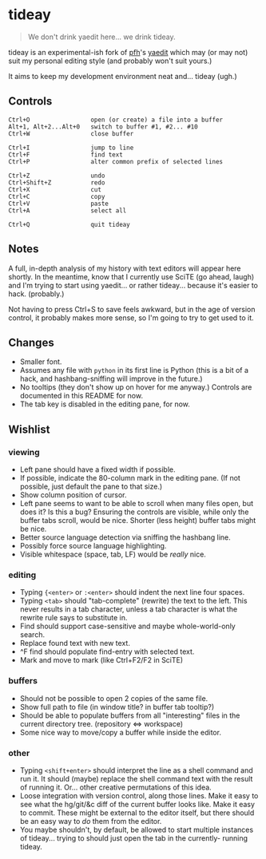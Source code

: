 tideay
======

> We don't drink yaedit here... we drink tideay.

tideay is an experimental-ish fork of [pfh][]'s [yaedit][] which may
(or may not) suit my personal editing style (and probably won't suit yours.)

It aims to keep my development environment neat and... tideay (ugh.)

Controls
--------

    Ctrl+O                 open (or create) a file into a buffer
    Alt+1, Alt+2...Alt+0   switch to buffer #1, #2... #10
    Ctrl+W                 close buffer
    
    Ctrl+I                 jump to line
    Ctrl+F                 find text
    Ctrl+P                 alter common prefix of selected lines
    
    Ctrl+Z                 undo
    Ctrl+Shift+Z           redo
    Ctrl+X                 cut
    Ctrl+C                 copy
    Ctrl+V                 paste
    Ctrl+A                 select all
    
    Ctrl+Q                 quit tideay
    
Notes
-----

A full, in-depth analysis of my history with text editors will appear here
shortly.  In the meantime, know that I currently use SciTE (go ahead, laugh)
and I'm trying to start using yaedit... or rather tideay... because it's
easier to hack.  (probably.)

Not having to press Ctrl+S to save feels awkward, but in the age of version
control, it probably makes more sense, so I'm going to try to get used
to it.

Changes
-------

*   Smaller font.
*   Assumes any file with `python` in its first line is Python (this is a
    bit of a hack, and hashbang-sniffing will improve in the future.)
*   No tooltips (they don't show up on hover for me anyway.)  Controls are
    documented in this README for now.
*   The tab key is disabled in the editing pane, for now.

Wishlist
--------

### viewing ###

*   Left pane should have a fixed width if possible.
*   If possible, indicate the 80-column mark in the editing pane.
    (If not possible, just default the pane to that size.)
*   Show column position of cursor.
*   Left pane seems to want to be able to scroll when many files open,
    but does it?  Is this a bug?  Ensuring the controls are visible,
    while only the buffer tabs scroll, would be nice.  Shorter (less
    height) buffer tabs might be nice.
*   Better source language detection via sniffing the hashbang line.
*   Possibly force source language highlighting.
*   Visible whitespace (space, tab, LF) would be *really* nice.

### editing ###

*   Typing `{<enter>` or `:<enter>` should indent the next line four spaces.
*   Typing `<tab>` should "tab-complete" (rewrite) the text to the left.
    This never results in a tab character, unless a tab character is what the
    rewrite rule says to substitute in.
*   Find should support case-sensitive and maybe whole-world-only search.
*   Replace found text with new text.
*   ^F find should populate find-entry with selected text.
*   Mark and move to mark (like Ctrl+F2/F2 in SciTE)

### buffers ###

*   Should not be possible to open 2 copies of the same file.
*   Show full path to file (in window title? in buffer tab tooltip?)
*   Should be able to populate buffers from all "interesting" files in the
    current directory tree.  (repository <=> workspace)
*   Some nice way to move/copy a buffer while inside the editor.

### other ###

*   Typing `<shift+enter>` should interpret the line as a shell command
    and run it.  It should (maybe) replace the shell command text with the
    result of running it.  Or... other creative permutations of this idea.
*   Loose integration with version control, along those lines.  Make it easy
    to see what the hg/git/&c diff of the current buffer looks like.  Make it
    easy to commit.  These might be external to the editor itself, but there
    should be an easy way to *do* them from the editor.
*   You maybe shouldn't, by default, be allowed to start multiple instances
    of tideay... trying to should just open the tab in the currently-
    running tideay.

[pfh]: http://www.logarithmic.net/pfh/
[yaedit]: http://www.logarithmic.net/pfh/yaedit 
